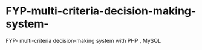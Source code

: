 # FYP-multi-criteria-decision-making-system-
FYP- multi-criteria decision-making system with PHP , MySQL
